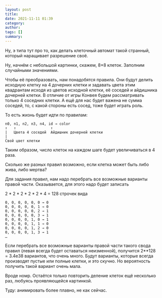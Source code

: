 ```yaml
---
layout: post
title: 
date: 2021-11-11 01:39
category: 
author: 
tags: []
summary: 
---
```


Ну, э типа тут про то, как делать клеточный автомат такой странный, который наращивает разрешение своё.

Ну, начнём с небольшой картинки, скажем, 8×8 клеток. Заполним случайными значениями.

Чтобы её преобразовать, нам понадобятся правила. Они будут делить исходную клетку на 4 дочерних клетки и задавать цвета этим квадрантам исходя из цветов исходной клетки, её соседей и айдишника дочерней клетки. В отличие от игры Конвея будем рассматривать только 4 соседних клетки. А ещё для нас будет важена не сумма соседей, то, с какой стороны есть сосед, тоже будет играть роль.

То есть жизнь будет идти по правилам:

    n0, n1, n2, n3, n4, id → color
    ↑   ↑                ↑
    |   Цвета 4 соседей  Айдишник дочерней клетки  
    |
    Свой цвет клетки

Таким образом, число клеток на каждом шаге будет увеличиваться в 4 раза.

Сколько же разных правил возможно, если клетка может быть либо жива, либо мертва?

Для задания правил, нам надо перебрать все возможные варианты правой части. Оказывается, для этого надо будет записать 

2 * 2 * 2 * 2 * 2 * 4 = 128 строчек вида

    0, 0, 0, 0, 0, 0 → 0
    0, 0, 0, 0, 0, 1 → 0
    0, 0, 0, 0, 0, 2 → 1
    0, 0, 0, 0, 0, 3 → 1
    0, 0, 0, 0, 1, 0 → 1
    0, 0, 0, 0, 1, 1 → 0
    0, 0, 0, 0, 1, 2 → 0
    0, 0, 0, 0, 1, 3 → 1
    …

Если перебрать все возможные варианты правой части такого свода правил (левая всегда будет оставаться неизменной), получится 2**128 = 3.4e38 вариантов, что очень много. Будут варианты, которые всегда производят пустые или полные клетки, и это скучно. Но вероятность получить такой вариант очень мала.

Вроде номр. Остаётся только повторить деление клеток ещё несколько раз, любуясь проявляющейся картинкой.

Туду: анимировать более плавно, не как сейчас.